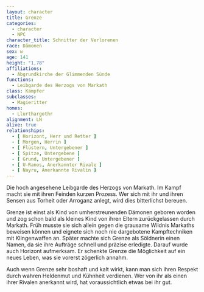 ```yaml
---
layout: character
title: Grenze
categories:
  - character
  - NPC
character_title: Schnitter der Verlorenen
race: Dämonen
sex: w
age: 141
height: "1,78"
affiliations:
  - Abgrundkirche der Glimmenden Sünde
functions:
  - Leibgarde des Herzogs von Markath
class: Kämpfer
subclasses:
  - Magieritter
homes:
  - Llurthargothr
alignment: LN
alive: true
relationships:
  - [ Horizont, Herr und Retter ]
  - [ Morgen, Herrin ]
  - [ Flüstern, Untergebener ]
  - [ Spitze, Untergebene ]
  - [ Grund, Untergebener ]
  - [ U-Ranos, Anerkannter Rivale ]
  - [ Nayru, Anerkannte Rivalin ]
---
```


Die hoch angesehene Leibgarde des Herzogs von Markath. Im Kampf macht sie mit ihren Feinden kurzen Prozess. Wer sich mit
ihr und ihren Sensen aus Torheit oder Arroganz anlegt, wird dies bitterlichst bereuen.

Grenze ist einst als Kind von umherstreunenden Dämonen geboren worden und zog schon bald als kleines Kind von ihren
Eltern zurückgelassen durch Markath. Früh musste sie sich allein gegen die grausame Wildnis Markaths beweisen können und
eignete sich noch nie dargebotene Kampftechniken mit Klingenwaffen an. Später machte sich Grenze als Söldnerin einen
Namen, da sie ihre Aufträge schnell und präzise erledigte. Darauf wurde auch Horizont aufmerksam. Er schenkte Grenze die
Möglichkeit auf ein neues Leben, was sie vorerst zögerlich annahm.

Auch wenn Grenze sehr boshaft und kalt wirkt, kann man sich ihren Respekt durch wahren Heldenmut und Kühnheit verdienen.
Wer von ihr als einen ihrer Rivalen anerkannt wird, hat voraussichtlich etwas bei ihr gut.